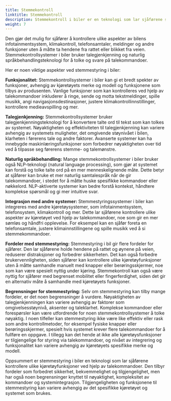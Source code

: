 ```yaml
---
title: Stemmekontroll
linktitle: Stemmekontroll
description: Stemmekontroll i biler er en teknologi som lar sjåførene samhandle med ulike kjøretøyegenskaper og funksjoner ved hjelp av talekommandoer.
weight: 7
---
```

<!-- markdownlint-disable MD033 -->

Den gjør det mulig for sjåfører å kontrollere ulike aspekter av bilens infotainmentsystem, klimakontroll, telefonsamtaler, meldinger og andre funksjoner uten å måtte ta hendene fra rattet eller blikket fra veien. Stemmekontrollsystemer i biler bruker talegjenkjenning og naturlig språkbehandlingsteknologi for å tolke og svare på talekommandoer.

Her er noen viktige aspekter ved stemmestyring i biler:

**Funksjonalitet:** Stemmekontrollsystemer i biler kan gi et bredt spekter av funksjoner, avhengig av kjøretøyets merke og modell og funksjonene som tilbys av produsenten. Vanlige funksjoner som kan kontrolleres ved hjelp av talekommandoer inkluderer å ringe, sende og motta tekstmeldinger, spille musikk, angi navigasjonsdestinasjoner, justere klimakontrollinnstillinger, kontrollere medieavspilling og mer.

**Talegjenkjenning:** Stemmekontrollsystemer bruker talegjenkjenningsteknologi for å konvertere talte ord til tekst som kan tolkes av systemet. Nøyaktigheten og effektiviteten til talegjenkjenning kan variere avhengig av systemets muligheter, det omgivende støynivået i bilen, klarheten i førerens tale og andre faktorer. Avanserte systemer kan ha innebygde maskinlæringsfunksjoner som forbedrer nøyaktigheten over tid ved å tilpasse seg førerens stemme- og talemønstre.

**Naturlig språkbehandling:** Mange stemmekontrollsystemer i biler bruker også NLP-teknologi (natural language processing), som gjør at systemet kan forstå og tolke talte ord på en mer menneskelignende måte. Dette betyr at sjåfører kan bruke et mer naturlig samtalespråk når de gir talekommandoer, i stedet for å måtte huske spesifikke kommandoer eller nøkkelord. NLP-aktiverte systemer kan bedre forstå kontekst, håndtere komplekse spørsmål og gi mer intuitive svar.

**Integrasjon med andre systemer:** Stemmestyringssystemer i biler kan integreres med andre kjøretøysystemer, som infotainmentsystem, telefonsystem, klimakontroll og mer. Dette lar sjåførene kontrollere ulike aspekter av kjøretøyet ved hjelp av talekommandoer, noe som gir en mer sømløs og håndfri opplevelse. For eksempel kan en sjåfør foreta en telefonsamtale, justere klimainnstillingene og spille musikk ved å si stemmekommandoer.

**Fordeler med stemmestyring:** Stemmestyring i bil gir flere fordeler for sjåfører. Den lar sjåførene holde hendene på rattet og øynene på veien, reduserer distraksjoner og forbedrer sikkerheten. Det kan også forbedre brukervennligheten, siden sjåfører kan kontrollere ulike kjøretøyfunksjoner uten å måtte samhandle manuelt med knapper eller berøringsskjermer, noe som kan være spesielt nyttig under kjøring. Stemmekontroll kan også være nyttig for sjåfører med begrenset mobilitet eller fingerferdighet, siden det gir en alternativ måte å samhandle med kjøretøyets funksjoner.

**Begrensninger for stemmestyring:** Selv om stemmestyring kan tilby mange fordeler, er det noen begrensninger å vurdere. Nøyaktigheten av talegjenkjenningen kan variere avhengig av faktorer som omgivelsesstøynivå, aksenter og taleklarhet. Komplekse kommandoer eller forespørsler kan være utfordrende for noen stemmekontrollsystemer å tolke nøyaktig. I noen tilfeller kan stemmestyring ikke være like effektiv eller rask som andre kontrollmetoder, for eksempel fysiske knapper eller berøringsskjermer, spesielt hvis systemet krever flere talekommandoer for å fullføre en oppgave. I tillegg kan det hende at ikke alle kjøretøysfunksjoner er tilgjengelige for styring via talekommandoer, og nivået av integrering og funksjonalitet kan variere avhengig av kjøretøyets spesifikke merke og modell.

Oppsummert er stemmestyring i biler en teknologi som lar sjåførene kontrollere ulike kjøretøyfunksjoner ved hjelp av talekommandoer. Den tilbyr fordeler som forbedret sikkerhet, bekvemmelighet og tilgjengelighet, men har også noen begrensninger knyttet til nøyaktighet, kompleksitet av kommandoer og systemintegrasjon. Tilgjengeligheten og funksjonene til stemmestyring kan variere avhengig av det spesifikke kjøretøyet og systemet som brukes.

